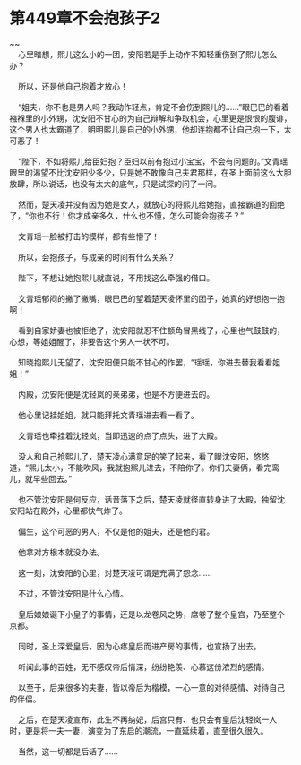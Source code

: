 # 第449章不会抱孩子2
~~<br>&nbsp;&nbsp;&nbsp;&nbsp;心里暗想，熙儿这么小的一团，安阳若是手上动作不知轻重伤到了熙儿怎么办？<br><br>&nbsp;&nbsp;&nbsp;&nbsp;所以，还是他自己抱着才放心！<br><br>&nbsp;&nbsp;&nbsp;&nbsp;“姐夫，你不也是男人吗？我动作轻点，肯定不会伤到熙儿的……”眼巴巴的看着襁褓里的小外甥，沈安阳不甘心的为自己辩解和争取机会，心里更是恨恨的腹诽，这个男人也太霸道了，明明熙儿是自己的小外甥，他却连抱都不让自己抱一下，太可恶了！<br><br>&nbsp;&nbsp;&nbsp;&nbsp;“陛下，不如将熙儿给臣妇抱？臣妇以前有抱过小宝宝，不会有问题的。”文青瑶眼里的渴望不比沈安阳少多少，只是她不敢像自己夫君那样，在圣上面前这么大胆放肆，所以说话，也没有太大的底气，只是试探的问了一问。<br><br>&nbsp;&nbsp;&nbsp;&nbsp;然而，楚天凌并没有因为她是女人，就放心的将熙儿给她抱，直接霸道的回绝了，“你也不行！你才成亲多久，什么也不懂，怎么可能会抱孩子？”<br><br>&nbsp;&nbsp;&nbsp;&nbsp;文青瑶一脸被打击的模样，都有些懵了！<br><br>&nbsp;&nbsp;&nbsp;&nbsp;所以，会抱孩子，与成亲的时间有什么关系？<br><br>&nbsp;&nbsp;&nbsp;&nbsp;陛下，不想让她抱熙儿就直说，不用找这么牵强的借口。<br><br>&nbsp;&nbsp;&nbsp;&nbsp;文青瑶郁闷的撇了撇嘴，眼巴巴的望着楚天凌怀里的团子，她真的好想抱一抱啊！<br><br>&nbsp;&nbsp;&nbsp;&nbsp;看到自家娇妻也被拒绝了，沈安阳就忍不住额角冒黑线了，心里也气鼓鼓的，心想，等姐姐醒了，非要告这个男人一状不可。<br><br>&nbsp;&nbsp;&nbsp;&nbsp;知晓抱熙儿无望了，沈安阳便只能不甘心的作罢，“瑶瑶，你进去替我看看姐姐！”<br><br>&nbsp;&nbsp;&nbsp;&nbsp;内殿，沈安阳便是沈轻岚的亲弟弟，也是不方便进去的。<br><br>&nbsp;&nbsp;&nbsp;&nbsp;他心里记挂姐姐，就只能拜托文青瑶进去看一看了。<br><br>&nbsp;&nbsp;&nbsp;&nbsp;文青瑶也牵挂着沈轻岚，当即迅速的点了点头，进了大殿。<br><br>&nbsp;&nbsp;&nbsp;&nbsp;没人和自己抢熙儿了，楚天凌心满意足的笑了起来，看了眼沈安阳，悠悠道，“熙儿太小，不能吹风，我就抱熙儿进去，不陪你了。你们夫妻俩，看完鸾儿，就早些回去。”<br><br>&nbsp;&nbsp;&nbsp;&nbsp;也不管沈安阳是何反应，话音落下之后，楚天凌就径直转身进了大殿，独留沈安阳站在殿外，心里都快气炸了。<br><br>&nbsp;&nbsp;&nbsp;&nbsp;偏生，这个可恶的男人，不仅是他的姐夫，还是他的君。<br><br>&nbsp;&nbsp;&nbsp;&nbsp;他拿对方根本就没办法。<br><br>&nbsp;&nbsp;&nbsp;&nbsp;这一刻，沈安阳的心里，对楚天凌可谓是充满了怨念……<br><br>&nbsp;&nbsp;&nbsp;&nbsp;不过，不管沈安阳是什么心情。<br><br>&nbsp;&nbsp;&nbsp;&nbsp;皇后娘娘诞下小皇子的事情，还是以龙卷风之势，席卷了整个皇宫，乃至整个京都。<br><br>&nbsp;&nbsp;&nbsp;&nbsp;同时，圣上深爱皇后，因为心疼皇后而进产房的事情，也宣扬了出去。<br><br>&nbsp;&nbsp;&nbsp;&nbsp;听闻此事的百姓，无不感叹帝后情深，纷纷艳羡、心慕这份浓烈的感情。<br><br>&nbsp;&nbsp;&nbsp;&nbsp;以至于，后来很多的夫妻，皆以帝后为楷模，一心一意的对待感情、对待自己的伴侣。<br><br>&nbsp;&nbsp;&nbsp;&nbsp;之后，在楚天凌宣布，此生不再纳妃，后宫只有、也只会有皇后沈轻岚一人时，更是将一夫一妻，演变为了东启的潮流，一直延续着，直至很久很久。<br><br>&nbsp;&nbsp;&nbsp;&nbsp;当然，这一切都是后话了……<br><br>
                    

<script>_fwqdsqadxfw()</script>
<div><script>_dfwf1dw();</script></div>
<div><script>_dfwf1agdw();</script></div>
                